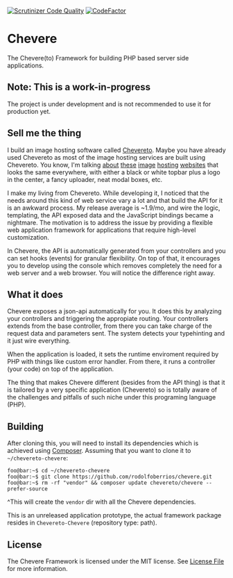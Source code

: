 [![Scrutinizer Code
Quality](https://scrutinizer-ci.com/g/rodolfoberrios/chevere/badges/quality-score.png?b=master)](https://scrutinizer-ci.com/g/rodolfoberrios/chevere/?branch=master)
[![CodeFactor](https://www.codefactor.io/repository/github/rodolfoberrios/chevere/badge)](https://www.codefactor.io/repository/github/rodolfoberrios/chevere)

# Chevere

The Chevere(to) Framework for building PHP based server side applications.

## Note: This is a work-in-progress

The project is under development and is not recommended to use it for production yet.

## Sell me the thing

I build an image hosting software called [Chevereto](https://chevereto.com/). Maybe you have already used Chevereto as
most of the image hosting services are built using Chevereto. You know, I'm talking [about](https://lightpics.net/)
[these](https://imgbb.com/) [image](https://www.ultraimg.com/) [hosting](https://extraimage.net/)
[websites](https://gifyu.com/) that looks the same everywhere, with either a black or white topbar plus a logo in the
center, a fancy uploader, neat modal boxes, etc.

I make my living from Chevereto. While developing it, I noticed that the needs around this kind of web
service vary a lot and that build the API for it is an awkward process. My release average is ~1.9/mo, and wire the
logic, templating, the API exposed data and the JavaScript bindings became a nightmare. The motivation is to address the
issue by providing a flexible web application framework for applications that require high-level customization.

In Chevere, the API is automatically generated from your controllers and you can set hooks (events) for granular flexibility. On top of that, it encourages you to develop using the console which removes completely the need for a web server and a web browser. You will notice the difference right away.

## What it does

Chevere exposes a json-api automatically for you. It does this by analyzing your controllers and triggering the appropiate routing. Your controllers extends from the base controller, from there you can take charge of the request data and parameters sent. The system detects your typehinting and it just wire everything.

When the application is loaded, it sets the runtime enviroment required by PHP with things like custom error handler. From there, it runs a controller (your code) on top of the application.

The thing that makes Chevere different (besides from the API thing) is that it is tailored by a very specific application (Chevereto) so is totally aware of the challenges and pitfalls of such niche under this programing language (PHP).

## Building

After cloning this, you will need to install its dependencies which is achieved using
[Composer](https://getcomposer.org/). Assuming that you want to clone it to `~/chevereto-chevere`:

```console
foo@bar:~$ cd ~/chevereto-chevere
foo@bar:~$ git clone https://github.com/rodolfoberrios/chevere.git
foo@bar:~$ rm -rf "vendor" && composer update chevereto/chevere --prefer-source
```

^This will create the `vendor` dir with all the Chevere dependencies.

This is an unreleased application prototype, the actual framework package resides in `Chevereto-Chevere` (repository type:
path).

## License

The Chevere Framework is licensed under the MIT license. See [License File](LICENSE) for more information.
